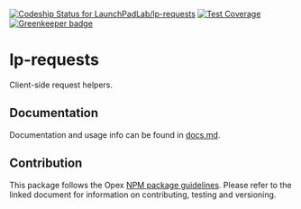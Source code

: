 [ ![Codeship Status for LaunchPadLab/lp-requests](https://app.codeship.com/projects/cb8ca260-2dc8-0135-0f57-027c78821f09/status?branch=master)](https://app.codeship.com/projects/224839) [![Test Coverage](https://codeclimate.com/repos/5938234919c433025b0005c8/badges/9ff8fefde0ac2e620359/coverage.svg)](https://codeclimate.com/repos/5938234919c433025b0005c8/coverage) [![Greenkeeper badge](https://badges.greenkeeper.io/LaunchPadLab/lp-requests.svg)](https://greenkeeper.io/)

# lp-requests

Client-side request helpers.

## Documentation 
Documentation and usage info can be found in [docs.md](docs.md).

## Contribution
This package follows the Opex [NPM package guidelines](https://github.com/LaunchPadLab/opex/blob/master/gists/npm-package-guidelines.md). Please refer to the linked document for information on contributing, testing and versioning.
